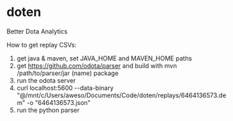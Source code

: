 # doten
Better Dota Analytics


How to get replay CSVs:
1. get java & maven, set JAVA_HOME and MAVEN_HOME paths
2. get https://github.com/odota/parser and build with mvn /path/to/parser/jar (name) package
3. run the odota server
4. curl localhost:5600 --data-binary "@/mnt/c/Users/aweso/Documents/Code/doten/replays/6464136573.dem" -o "6464136573.json"
5. run the python parser